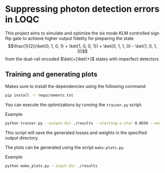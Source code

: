 # Suppressing photon detection errors in LOQC

This project aims to simulate and optimize the six mode KLM controlled sign flip gate to achieve higher output fidelity for preparing the state
$$\frac{1}{2}(\ket{0, 1, 0, 1} + \ket{1, 0, 0, 1}) + \ket{0, 1, 1, 0} - \ket{1, 0, 1, 0}$$
from the dual-rail encoded $\ket{+}\ket{+}$ states with imperfect detectors

## Training and generating plots
Makes sure to install the dependencies using the following command:
```bash
pip install -r requirements.txt
```

You can execute the optimizations by running the `trainer.py` script.

Example
```bash
python trainer.py --output-dir ./results --starting-s-star 0.0650 --ending-s-star 0.0850 --enhanced --use-jit
```
This script will save the generated losses and weights in the specified output directory.

The plots can be generated using the script `make-plots.py`.

Example
```bash
python make_plots.py --input-dir ./results
```
